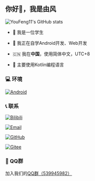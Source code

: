 ## 你好👋，我是由风

![YouFeng11's GitHub stats](https://github-readme-stats.vercel.app/api?username=youfeng11)

- 👻 我是一位学生

- 🌱 我正在自学Android开发、Web开发

- 🇨🇳 我在**中国**，使用简体中文，UTC+8

- 🤖 主要使用Kotlin编程语言

### 💻 环境

[![Android](https://img.shields.io/badge/Android-34A853?style=flat-square&logo=android&logoColor=FFFFFF&labelColor=34A853)](https://www.android.com)

### 📞 联系

[![Bilibili](https://img.shields.io/badge/%40由风11-FF6699?style=flat-square&logo=bilibili&logoColor=FFFFFF&labelColor=FF6699)](https://b23.tv/HMTezn9)

[![Email](https://img.shields.io/badge/youfeng11%40outlook.com-53A9F2?style=flat-square&logo=mailbox.org&logoColor=FFFFFF&labelColor=53A9F2)](mailto:youfeng11@outlook.com)

[![GitHub](https://img.shields.io/badge/%40youfeng11-181717?style=flat-square&logo=github&logoColor=FFFFFF&labelColor=181717)](https://github.com/youfeng11)

[![Gitee](https://img.shields.io/badge/%40YouFeng11-C71D23?style=flat-square&logo=gitee&logoColor=FFFFFF&labelColor=C71D23)](https://gitee.com/YouFeng11)

### 🐧 QQ群

加入我们的[QQ群（539945982）](http://qm.qq.com/cgi-bin/qm/qr?_wv=1027&k=WLYuxrc-FPS9DLLvq5RRWqy6i4qyu0y3&authKey=si8tZigc4d5qJh%2F%2FVs5QbLLQ0gflIrnPXxjA1P4cJxS0SEotqNSS8Z4NsKEwxZPM&noverify=0&group_code=539945982)

